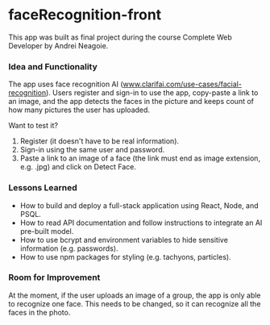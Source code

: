 # faceRecognition-front

This app was built as final project during the course Complete Web Developer by Andrei Neagoie.  

### Idea and Functionality

The app uses face recognition AI  (www.clarifai.com/use-cases/facial-recognition). Users register and sign-in to use the app, copy-paste a link to an image, and the app detects the faces in the picture and keeps count of how many pictures the user has uploaded. 

Want to test it?

1. Register (it doesn't have to be real information).
2. Sign-in using the same user and password.
3. Paste a link to an image of a face (the link must end as image extension, e.g. .jpg) and click on Detect Face.

### Lessons Learned

* How to build and deploy a full-stack application using React, Node, and PSQL.
* How to read API documentation and follow instructions to integrate an AI pre-built model.
* How to use bcrypt and environment variables to hide sensitive information (e.g. passwords).
* How to use npm packages for styling (e.g. tachyons, particles). 

### Room for Improvement

At the moment, if the user uploads an image of a group, the app is only able to recognize one face. This needs to be changed, so it can recognize all the faces in the photo. 
